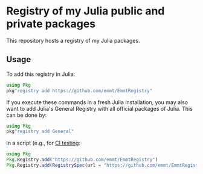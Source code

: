 # Registry of my Julia public and private packages

This repository hosts a registry of my Julia packages.

## Usage

To add this registry in Julia:

```julia
using Pkg
pkg"registry add https://github.com/emmt/EmmtRegistry"
```

If you execute these commands in a fresh Julia installation, you may also want
to add Julia's General Registry with all official packages of Julia.  This can
be done by:

```julia
using Pkg
pkg"registry add General"
```

In a script (e.g., for [CI
testing](https://en.wikipedia.org/wiki/Continuous_integration):

```julia
using Pkg
Pkg.Registry.add("https://github.com/emmt/EmmtRegistry")
Pkg.Registry.add(RegistrySpec(url = "https://github.com/emmt/EmmtRegistry"))
```
